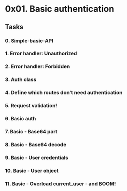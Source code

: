 # 0x01. Basic authentication

## Tasks

### 0. Simple-basic-API

### 1. Error handler: Unauthorized

### 2. Error handler: Forbidden

### 3. Auth class

### 4. Define which routes don't need authentication

### 5. Request validation!

### 6. Basic auth

### 7. Basic - Base64 part

### 8. Basic - Base64 decode

### 9. Basic - User credentials

### 10. Basic - User object

### 11. Basic - Overload current_user - and BOOM!


###
